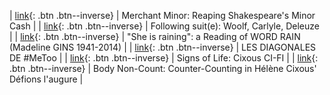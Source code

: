 | [link](https://www.academia.edu/40347813/Merchant_Minor_Reaping_Shakespeares_Minor_Cash){: .btn .btn--inverse} | Merchant Minor: Reaping Shakespeare's Minor Cash |
| [link](https://www.academia.edu/40225476/Following_suit_e_Woolf_Carlyle_Deleuze){: .btn .btn--inverse} | Following suit(e): Woolf, Carlyle, Deleuze |
| [link](https://www.academia.edu/40225223/_She_is_raining_a_Reading_of_WORD_RAIN_Madeline_GINS_1941-2014_){: .btn .btn--inverse} | "She is raining": a Reading of WORD RAIN (Madeline GINS 1941-2014) |
| [link](https://www.academia.edu/40219739/LES_DIAGONALES_DE_MeToo){: .btn .btn--inverse} | LES DIAGONALES DE #MeToo |
| [link](https://www.academia.edu/40219688/Signs_of_Life_Cixous_CI-FI){: .btn .btn--inverse} | Signs of Life: Cixous CI-FI |
| [link](https://www.academia.edu/40219657/Body_Non-Count_Counter-Counting_in_H%C3%A9l%C3%A8ne_Cixous_D%C3%A9fions_laugure){: .btn .btn--inverse} | Body Non-Count: Counter-Counting in Hélène Cixous' Défions l'augure |
